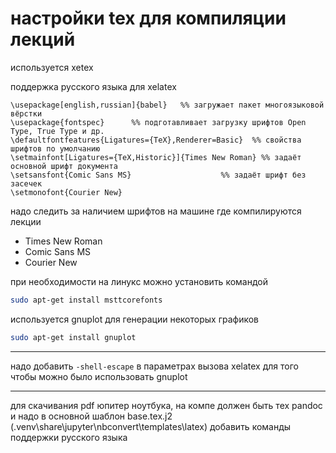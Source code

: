 # настройки tex для компиляции лекций

используется xetex 

поддержкa русского языка для xelatex

```
\usepackage[english,russian]{babel}   %% загружает пакет многоязыковой вёрстки
\usepackage{fontspec}      %% подготавливает загрузку шрифтов Open Type, True Type и др.
\defaultfontfeatures{Ligatures={TeX},Renderer=Basic}  %% свойства шрифтов по умолчанию
\setmainfont[Ligatures={TeX,Historic}]{Times New Roman} %% задаёт основной шрифт документа
\setsansfont{Comic Sans MS}                    %% задаёт шрифт без засечек
\setmonofont{Courier New}
```



надо следить за наличием шрифтов на машине где компилируются лекции 
- Times New Roman
- Comic Sans MS
- Courier New

при необходимости на линукс можно установить командой 

```bash
sudo apt-get install msttcorefonts
```

используется gnuplot для генерации некоторых графиков

```bash
sudo apt-get install gnuplot
```

---

надо добавить `-shell-escape` в параметрах вызова xelatex для того чтобы можно было использовать gnuplot


---


для скачивания pdf юпитер ноутбука, на компе должен быть тех pandoc и надо в основной шаблон base.tex.j2 (.venv\share\jupyter\nbconvert\templates\latex)
добавить команды поддержки русского языка